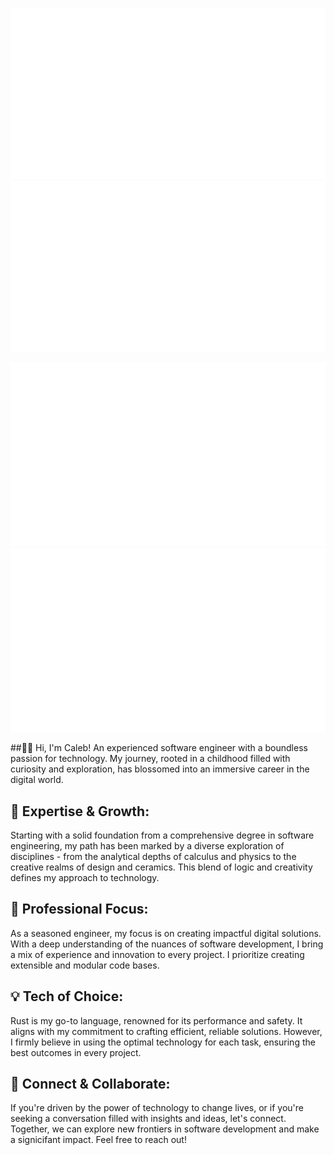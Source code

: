 ![GitHub User Statistics Dark](https://raw.githubusercontent.com/calebbarzee/profile_stats/master/generated/overview.svg#gh-dark-mode-only)
![GitHub User Statistics Light](https://raw.githubusercontent.com/calebbarzee/profile_stats/master/generated/overview.svg#gh-light-mode-only)

![GitHub User Language Statistics Dark](https://raw.githubusercontent.com/calebbarzee/profile_stats/master/generated/languages.svg#gh-dark-mode-only)
![GitHub User Language Statistics Light](https://raw.githubusercontent.com/calebbarzee/profile_stats/master/generated/languages.svg#gh-light-mode-only)

##👨‍💻 Hi, I'm Caleb!
An experienced software engineer with a boundless passion for technology. My journey, rooted in a childhood filled with curiosity and exploration, has blossomed into an immersive career in the digital world.

## 🧠 Expertise & Growth:
Starting with a solid foundation from a comprehensive degree in software engineering, my path has been marked by a diverse exploration of disciplines - from the analytical depths of calculus and physics to the creative realms of design and ceramics. This blend of logic and creativity defines my approach to technology.

## 🎯 Professional Focus:
As a seasoned engineer, my focus is on creating impactful digital solutions. With a deep understanding of the nuances of software development, I bring a mix of experience and innovation to every project. I prioritize creating extensible and modular code bases.

## 💡 Tech of Choice:
Rust is my go-to language, renowned for its performance and safety. It aligns with my commitment to crafting efficient, reliable solutions. However, I firmly believe in using the optimal technology for each task, ensuring the best outcomes in every project.

## 🤝 Connect & Collaborate:
If you're driven by the power of technology to change lives, or if you're seeking a conversation filled with insights and ideas, let's connect. Together, we can explore new frontiers in software development and make a signicifant impact. Feel free to reach out!
